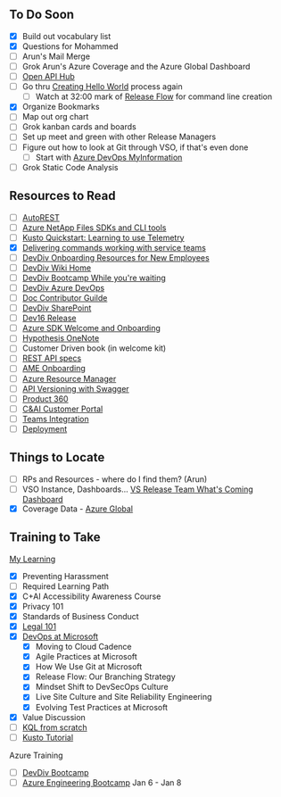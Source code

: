 ## To Do Soon
* [x] Build out vocabulary list
* [x] Questions for Mohammed
* [ ] Arun's Mail Merge
* [ ] Grok Arun's Azure Coverage and the Azure Global Dashboard
* [ ] [Open API Hub](https://portal.azure-devex-tools.com/)
* [ ] Go thru [Creating Hello World](https://guides.github.com/activities/hello-world/) process again
  * [ ] Watch at 32:00 mark of [Release Flow](https://docs.microsoft.com/en-us/azure/devops/learn/devops-at-microsoft/release-flow) for command line creation
* [x] Organize Bookmarks
* [ ] Map out org chart
* [ ] Grok kanban cards and boards
* [ ] Set up meet and green with other Release Managers
* [ ] Figure out how to look at Git through VSO, if that's even done
  * [ ] Start with [Azure DevOps MyInformation](https://aex.dev.azure.com/me?mkt)
* [ ] Grok Static Code Analysis
## Resources to Read
* [ ] [AutoREST](https://dzimchuk.net/generating-clients-for-your-apis-with-autorest/)
* [ ] [Azure NetApp Files SDKs and CLI tools](https://docs.microsoft.com/en-us/azure/azure-netapp-files/azure-netapp-files-sdk-cli)
* [ ] [Kusto Quickstart: Learning to use Telemetry](https://dev.azure.com/devdiv/DevDiv/_wiki/wikis/DevDiv.wiki/2522/Kusto-Quickstart-Learning-to-use-Telemetry)
* [x] [Delivering commands working with service teams](https://microsoft.sharepoint.com/:w:/t/AzureDevExSDKCLIPartners/ERCFmLcPTeNJjeJxlAwknJUBE6n40d09Ntyj1IrXR2VVZw?e=sGxyRi)
* [ ] [DevDiv Onboarding Resources for New Employees](https://dev.azure.com/devdiv/DevDiv/_wiki/wikis/DevDiv.wiki/2932/Onboarding-Resources-for-New-Employees)
* [ ] [DevDiv Wiki Home](https://dev.azure.com/devdiv/DevDiv/_wiki/wikis/DevDiv.wiki/524/DevDiv-Wiki-Home)
* [ ] [DevDiv Bootcamp While you're waiting](https://dev.azure.com/devdiv/DevDiv/_wiki/wikis/DevDiv.wiki/2521/DevDiv-Bootcamp)
* [ ] [DevDiv Azure DevOps](https://dev.azure.com/devdiv/DevDiv)
* [ ] [Doc Contributor Guilde](https://review.docs.microsoft.com/en-us/help/contribute/?branch=master)
* [ ] [DevDiv SharePoint](https://microsoft.sharepoint.com/teams/DevDiv/DevDivInternal/Forms/AllItems.aspx)
* [ ] [Dev16 Release](https://dev.azure.com/devdiv/DevDiv/_wiki/wikis/DevDiv.wiki/978/Dev16-Release)
* [ ] [Azure SDK Welcome and Onboarding](https://dev.azure.com/azure-sdk/internal/_wiki/wikis/internal.wiki/10/Welcome-and-Onboarding)
* [ ] [Hypothesis OneNote](https://microsoft.sharepoint.com/teams/AzureDeveloperExperiencesCustomerResearch/SiteAssets/Azure%20Developer%20Experiences%20Customer%20Research%20Notebook/)
* [ ] Customer Driven book (in welcome kit)
* [ ] [REST API specs](https://github.com/Azure/azure-rest-api-specs/tree/master/specification)
* [ ] [AME Onboarding](https://dev.azure.com/azure-sdk/internal/_wiki/wikis/internal.wiki/71/AME-onboard-home)
* [ ] [Azure Resource Manager](https://docs.microsoft.com/en-us/azure/azure-resource-manager/resource-group-overview)
* [ ] [API Versioning with Swagger](https://www.hakantuncer.com/2018/09/16/api-versioning-with-swagger-azure-api-management-services-and-asp-net-core-a-frictionless-devops-experience/)
* [ ] [Product 360](https://product360.msftcloudes.com/home)
* [ ] [C&AI Customer Portal](https://cecustomers.microsoftonline.com/)
* [ ] [Teams Integration](https://marketplace.visualstudio.com/items?itemName=ms-vsts.vss-services-teams)
* [ ] [Deployment](https://docs.microsoft.com/en-us/azure/devops/learn/devops-at-microsoft/achieving-no-downtime-versioned-service-updates)

## Things to Locate
* [ ] RPs and Resources - where do I find them? (Arun)
* [ ] VSO Instance, Dashboards...
[VS Release Team What's Coming Dashboard](https://devdiv.visualstudio.com/DevDiv/_dashboards/dashboard/231e8117-89da-4264-a405-41109ad1ebfa)
* [x] Coverage Data - [Azure Global](https://global.azure.com/)

## Training to Take
[My Learning](https://microsoft.sharepoint.com/sites/infopedia/pages/my-learning.aspx)
* [x] Preventing Harassment
* [ ] Required Learning Path
* [x] C+AI Accessibility Awareness Course
* [x] Privacy 101
* [x] Standards of Business Conduct
* [x] [Legal 101](https://learn.microsoft.com/activity/141371/Launch#/)
* [x] [DevOps at Microsoft](https://docs.microsoft.com/en-us/azure/devops/learn/devops-at-microsoft/index)
  * [x] Moving to Cloud Cadence
  * [x] Agile Practices at Microsoft
  * [x] How We Use Git at Microsoft
  * [x] Release Flow: Our Branching Strategy
  * [x] Mindset Shift to DevSecOps Culture
  * [x] Live Site Culture and Site Reliability Engineering
  * [x] Evolving Test Practices at Microsoft
* [x] Value Discussion
* [ ] [KQL from scratch](https://app.pluralsight.com/library/courses/kusto-query-language-kql-from-scratch/table-of-contents)
* [ ] [Kusto Tutorial](https://kusto.azurewebsites.net/docs/query/tutorial.html)

Azure Training
* [ ] [DevDiv Bootcamp](https://dev.azure.com/devdiv/DevDiv/_wiki/wikis/DevDiv.wiki/2521/DevDiv-Bootcamp)
* [ ] [Azure Engineering Bootcamp](https://microsoft.sharepoint.com/teams/WAG/Bootcamp/SitePages/Home.aspx) Jan 6 - Jan 8
